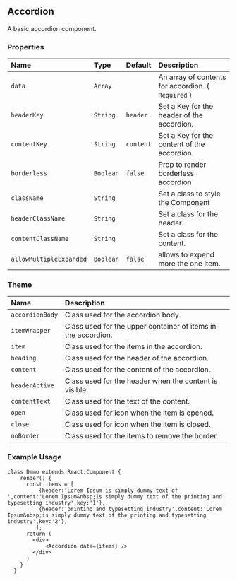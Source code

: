 ## Accordion

A basic accordion component.

### Properties
| Name | Type | Default | Description |
|:-----|:-----|:-----|:-----|
| `data` | `Array` | &nbsp; | An array of contents for accordion. ( `Required` ) |
| `headerKey` | `String` | `header` | Set a Key for the header of the accordion. | 
| `contentKey` | `String` | `content` | Set a Key for the content of the accordion.|
| `borderless` | `Boolean` | `false` | Prop to render borderless accordion |
| `className` | `String` | &nbsp; | Set a class to style the Component|
| `headerClassName` | `String` | &nbsp;| Set a class for the header.|
| `contentClassName` | `String` | &nbsp;| Set a class for the content.|
| `allowMultipleExpanded` | `Boolean` | `false`| allows to expend more the one item.|

### Theme

| Name     | Description|
|:---------|:-----------|
| `accordionBody` | Class used for the accordion body.|
| `itemWrapper` | Class used for the upper container of items in the accordion.|
| `item` | Class used for the items in the accordion.|
| `heading` | Class used for the header of the accordion.|
| `content` | Class used for the content of the accordion.|
| `headerActive` | Class used for the header when the content is visible.|
| `contentText` | Class used for the text of the content.|
| `open` | Class used for icon when the item is opened.|
| `close` | Class used for icon when the item is closed.|
| `noBorder` | Class used for the items to remove the border.|




### Example Usage
```
class Demo extends React.Component {
    render() {
      const items = [
          {header:'Lorem Ipsum is simply dummy text of ',content:'Lorem Ipsum&nbsp;is simply dummy text of the printing and typesetting industry',key:'1'},
          {header:'printing and typesetting industry',content:'Lorem Ipsum&nbsp;is simply dummy text of the printing and typesetting industry',key:'2'},
         ];
      return (
        <div>
            <Accordion data={items} />
        </div>
      )
    }
  }
```
